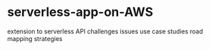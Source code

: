# serverless-app-on-AWS
extension to serverless API 
challenges 
issues 
use case studies 
road mapping  strategies 

